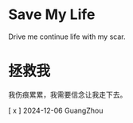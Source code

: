# Save My Life
Drive me continue life with my scar.

# 拯救我
我伤痕累累，我需要信念让我走下去。

 [ x ] 2024-12-06 GuangZhou 
